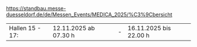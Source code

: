 https://standbau.messe-duesseldorf.de/de/Messen_Events/MEDICA_2025/%C3%9Cbersicht

|   |   |   |   |
|---|---|---|---|
|Hallen 15 - 17:|12.11.2025 ab 07.30 h|-|16.11.2025 bis 22.00 h|
